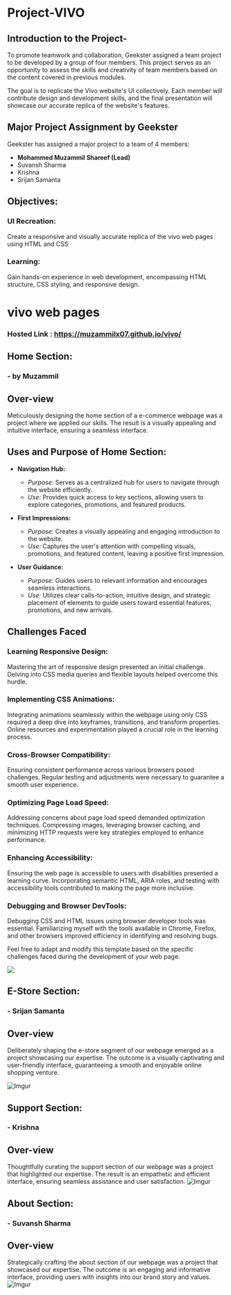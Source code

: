 # Project-VIVO
## Introduction to the Project-

To promote teamwork and collaboration, Geekster assigned a team project to be developed by a group of four members. This project serves as an opportunity to assess the skills and creativity of team members based on the content covered in previous modules.

The goal is to replicate the Vivo website's UI collectively. Each member will contribute design and development skills, and the final presentation will showcase our accurate replica of the website's features.

## Major Project Assignment by Geekster

Geekster has assigned a major project to a team of 4 members:

- **Mohammed Muzammil Shareef (Lead)**
- Suvansh Sharma
- Krishna
- Srijan Samanta


## Objectives:

### UI Recreation:

Create a responsive and visually accurate replica of the vivo web pages using HTML and CSS

### Learning:
Gain hands-on experience in web development, encompassing HTML structure, CSS styling, and responsive design.

# vivo web pages

### Hosted Link : https://muzammilx07.github.io/vivo/
## Home Section:
### - by Muzammil
## Over-view

Meticulously designing the home section of a e-commerce webpage was a project where we applied our skills. The result is a visually appealing and intuitive interface, ensuring a seamless interface. 

## Uses and Purpose of Home Section:

 + **Navigation Hub:**
   - *Purpose:* Serves as a centralized hub for users to navigate through the website efficiently.
   - *Use:* Provides quick access to key sections, allowing users to explore categories, promotions, and featured products.

+ **First Impressions:**
   - *Purpose:* Creates a visually appealing and engaging introduction to the website.
   - *Use:* Captures the user's attention with compelling visuals, promotions, and featured content, leaving a positive first impression.

+ **User Guidance:**
   - *Purpose:* Guides users to relevant information and encourages seamless interactions.
   - *Use:* Utilizes clear calls-to-action, intuitive design, and strategic placement of elements to guide users toward essential features, promotions, and new arrivals.

## Challenges Faced

### Learning Responsive Design:

Mastering the art of responsive design presented an initial challenge. Delving into CSS media queries and flexible layouts helped overcome this hurdle.

### Implementing CSS Animations:

Integrating animations seamlessly within the webpage using only CSS required a deep dive into keyframes, transitions, and transform properties. Online resources and experimentation played a crucial role in the learning process.

### Cross-Browser Compatibility:

Ensuring consistent performance across various browsers posed challenges. Regular testing and adjustments were necessary to guarantee a smooth user experience.

### Optimizing Page Load Speed:

Addressing concerns about page load speed demanded optimization techniques. Compressing images, leveraging browser caching, and minimizing HTTP requests were key strategies employed to enhance performance.

### Enhancing Accessibility:

Ensuring the web page is accessible to users with disabilities presented a learning curve. Incorporating semantic HTML, ARIA roles, and testing with accessibility tools contributed to making the page more inclusive.

### Debugging and Browser DevTools:

Debugging CSS and HTML issues using browser developer tools was essential. Familiarizing myself with the tools available in Chrome, Firefox, and other browsers improved efficiency in identifying and resolving bugs.

Feel free to adapt and modify this template based on the specific challenges faced during the development of your web page.

![](https://i.imgur.com/7TM2jx5.png)

## E-Store Section:
### - Srijan Samanta
## Over-view

Deliberately shaping the e-store segment of our webpage emerged as a project showcasing our expertise. The outcome is a visually captivating and user-friendly interface, guaranteeing a smooth and enjoyable online shopping venture. 

![Imgur](https://i.imgur.com/FAu03Uc.png)

## Support Section:
### - Krishna
## Over-view

Thoughtfully curating the support section of our webpage was a project that highlighted our expertise. The result is an empathetic and efficient interface, ensuring seamless assistance and user satisfaction.
![Imgur](https://i.imgur.com/uEElzdh.png)

## About Section:
### - Suvansh Sharma
## Over-view
Strategically crafting the about section of our webpage was a project that showcased our expertise. The outcome is an engaging and informative interface, providing users with insights into our brand story and values.
![Imgur](https://i.imgur.com/oCOGxXy.png)


